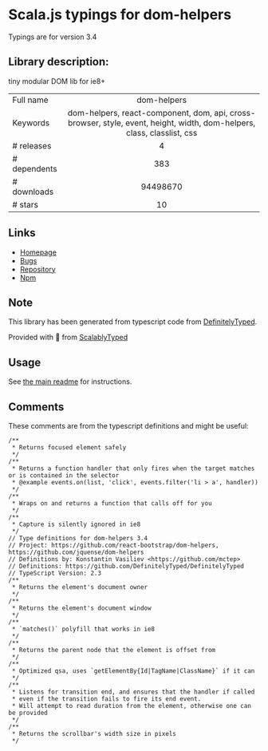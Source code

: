 
# Scala.js typings for dom-helpers

Typings are for version 3.4

## Library description:
tiny modular DOM lib for ie8+

|                    |                 |
| ------------------ | :-------------: |
| Full name          | dom-helpers |
| Keywords           | dom-helpers, react-component, dom, api, cross-browser, style, event, height, width, dom-helpers, class, classlist, css |
| # releases         | 4 |
| # dependents       | 383 |
| # downloads        | 94498670 |
| # stars            | 10 |

## Links
- [Homepage](https://github.com/jquense/dom-helpers#readme)
- [Bugs](https://github.com/jquense/dom-helpers/issues)
- [Repository](https://github.com/jquense/dom-helpers)
- [Npm](https://www.npmjs.com/package/dom-helpers)
    


## Note
This library has been generated from typescript code from [DefinitelyTyped](https://definitelytyped.org).

Provided with :purple_heart: from [ScalablyTyped](https://github.com/oyvindberg/ScalablyTyped)

## Usage
See [the main readme](../../readme.md) for instructions.

## Comments

These comments are from the typescript definitions and might be useful:
```
/**
 * Returns focused element safely
 */
/**
 * Returns a function handler that only fires when the target matches or is contained in the selector
 * @example events.on(list, 'click', events.filter('li > a', handler))
 */
/**
 * Wraps on and returns a function that calls off for you
 */
/**
 * Capture is silently ignored in ie8
 */
// Type definitions for dom-helpers 3.4
// Project: https://github.com/react-bootstrap/dom-helpers, https://github.com/jquense/dom-helpers
// Definitions by: Konstantin Vasiliev <https://github.com/mctep>
// Definitions: https://github.com/DefinitelyTyped/DefinitelyTyped
// TypeScript Version: 2.3
/**
 * Returns the element's document owner
 */
/**
 * Returns the element's document window
 */
/**
 * `matches()` polyfill that works in ie8
 */
/**
 * Returns the parent node that the element is offset from
 */
/**
 * Optimized qsa, uses `getElementBy{Id|TagName|ClassName}` if it can
 */
/**
 * Listens for transition end, and ensures that the handler if called
 * even if the transition fails to fire its end event.
 * Will attempt to read duration from the element, otherwise one can be provided
 */
/**
 * Returns the scrollbar's width size in pixels
 */

```

